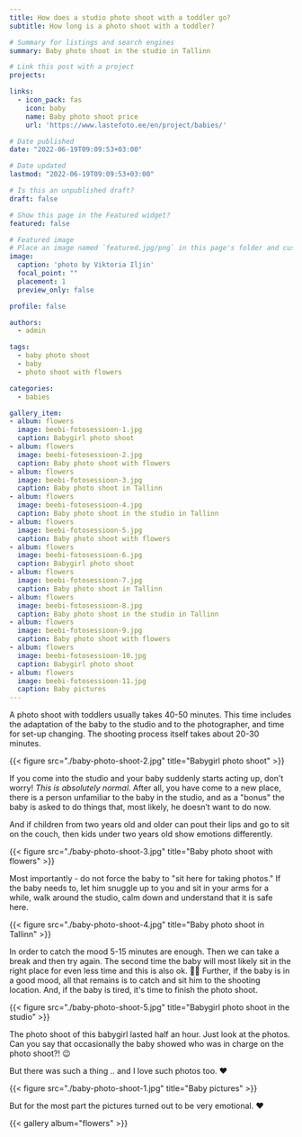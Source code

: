 ```yaml
---
title: How does a studio photo shoot with a toddler go?
subtitle: How long is a photo shoot with a toddler?

# Summary for listings and search engines
summary: Baby photo shoot in the studio in Tallinn

# Link this post with a project
projects: 

links:
  - icon_pack: fas
    icon: baby
    name: Baby photo shoot price
    url: 'https://www.lastefoto.ee/en/project/babies/'

# Date published
date: "2022-06-19T09:09:53+03:00"

# Date updated
lastmod: "2022-06-19T09:09:53+03:00"

# Is this an unpublished draft?
draft: false

# Show this page in the Featured widget?
featured: false

# Featured image
# Place an image named `featured.jpg/png` in this page's folder and customize its options here.
image:
  caption: 'photo by Viktoria Iljin'
  focal_point: ""
  placement: 1
  preview_only: false

profile: false

authors:
  - admin

tags:
  - baby photo shoot
  - baby
  - photo shoot with flowers

categories:
  - babies

gallery_item:
- album: flowers
  image: beebi-fotosessioon-1.jpg
  caption: Babygirl photo shoot
- album: flowers
  image: beebi-fotosessioon-2.jpg
  caption: Baby photo shoot with flowers
- album: flowers
  image: beebi-fotosessioon-3.jpg
  caption: Baby photo shoot in Tallinn
- album: flowers
  image: beebi-fotosessioon-4.jpg
  caption: Baby photo shoot in the studio in Tallinn
- album: flowers
  image: beebi-fotosessioon-5.jpg
  caption: Baby photo shoot with flowers
- album: flowers
  image: beebi-fotosessioon-6.jpg
  caption: Babygirl photo shoot
- album: flowers
  image: beebi-fotosessioon-7.jpg
  caption: Baby photo shoot in Tallinn
- album: flowers
  image: beebi-fotosessioon-8.jpg
  caption: Baby photo shoot in the studio in Tallinn
- album: flowers
  image: beebi-fotosessioon-9.jpg
  caption: Baby photo shoot with flowers
- album: flowers
  image: beebi-fotosessioon-10.jpg
  caption: Babygirl photo shoot
- album: flowers
  image: beebi-fotosessioon-11.jpg
  caption: Baby pictures
---
```

A photo shoot with toddlers usually takes 40-50 minutes. This time includes the adaptation of the baby to the studio and to the photographer, and time for set-up changing. The shooting process itself takes about 20-30 minutes.

{{< figure src="./baby-photo-shoot-2.jpg" title="Babygirl photo shoot" >}}

If you come into the studio and your baby suddenly starts acting up, don't worry! _This is absolutely normal._ After all, you have come to a new place, there is a person unfamiliar to the baby in the studio, and as a "bonus" the baby is asked to do things that, most likely, he doesn’t want to do now.

And if children from two years old and older can pout their lips and go to sit on the couch, then kids under two years old show emotions differently.

{{< figure src="./baby-photo-shoot-3.jpg" title="Baby photo shoot with flowers" >}}

Most importantly - do not force the baby to "sit here for taking photos." If the baby needs to, let him snuggle up to you and sit in your arms for a while, walk around the studio, calm down and understand that it is safe here.

{{< figure src="./baby-photo-shoot-4.jpg" title="Baby photo shoot in Tallinn" >}}

In order to catch the mood 5-15 minutes are enough. Then we can take a break and then try again. The second time the baby will most likely sit in the right place for even less time and this is also ok. 👌🏻 Further, if the baby is in a good mood, all that remains is to catch and sit him to the shooting location. And, if the baby is tired, it's time to finish the photo shoot.

{{< figure src="./baby-photo-shoot-5.jpg" title="Babygirl photo shoot in the studio" >}}

The photo shoot of this babygirl lasted half an hour. Just look at the photos. Can you say that occasionally the baby showed who was in charge on the photo shoot?! 😉

But there was such a thing .. and I love such photos too. ❤️

{{< figure src="./baby-photo-shoot-1.jpg" title="Baby pictures" >}}

But for the most part the pictures turned out to be very emotional. ❤️

{{< gallery album="flowers" >}}